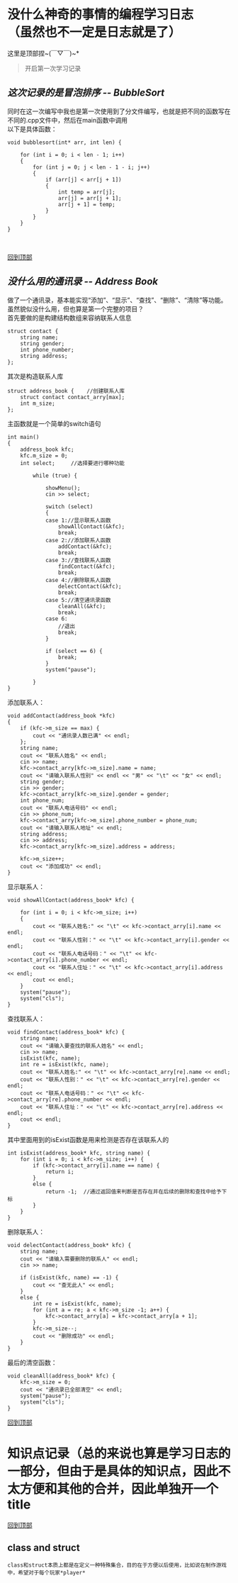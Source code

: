 # 没什么神奇的事情的编程学习日志<br>（虽然也不一定是日志就是了）  

<a id="top">这里是顶部捏\~(￣▽￣)\~*</a>

> 开启第一次学习记录  

 ## *这次记录的是冒泡排序 -- BubbleSort*  <br>
  同时在这一次编写中我也是第一次使用到了分文件编写，也就是把不同的函数写在不同的\.cpp文件中，然后在main函数中调用   
  以下是具体函数：  

 

 	void bubblesort(int* arr, int len) {

		for (int i = 0; i < len - 1; i++)
		{
			for (int j = 0; j < len - 1 - i; j++)
			{
				if (arr[j] < arr[j + 1])
				{
					int temp = arr[j];
					arr[j] = arr[j + 1];
					arr[j + 1] = temp;
				}
			}
		}
	}
 
 <br>

[回到顶部](#top)


## *没什么用的通讯录 -- Address Book*  <br>
做了一个通讯录，基本能实现“添加”、“显示”、“查找”、“删除”、“清除”等功能。虽然貌似没什么用，但也算是第一个完整的项目？
<br>
首先要做的是构建结构数组来容纳联系人信息

```
struct contact {
	string name;
	string gender;
	int phone_number;
	string address;
};
```

其次是构造联系人库

```
struct address_book {    //创建联系人库
	struct contact contact_arry[max];
	int m_size;
};
```

主函数就是一个简单的switch语句

```
int main()
{
	address_book kfc;
	kfc.m_size = 0;
	int select;     //选择要进行哪种功能

		while (true) {

			showMenu();
			cin >> select;

			switch (select)
			{
			case 1://显示联系人函数
				showAllContact(&kfc);
				break;
			case 2://添加联系人函数
				addContact(&kfc);
				break;
			case 3://查找联系人函数
				findContact(&kfc);
				break;
			case 4://删除联系人函数
				delectContact(&kfc);
				break;
			case 5://清空通讯录函数
				cleanAll(&kfc);
				break;
			case 6:
				//退出
				break;
			}

			if (select == 6) {
				break;
			}
			system("pause");
		
		}
}
```

添加联系人：

```
void addContact(address_book *kfc)
{
	if (kfc->m_size == max) {
		cout << "通讯录人数已满" << endl;
	};
	string name;
	cout << "联系人姓名" << endl;
	cin >> name;
	kfc->contact_arry[kfc->m_size].name = name;
	cout << "请输入联系人性别" << endl << "男" << "\t" << "女" << endl;
	string gender;
	cin >> gender;
	kfc->contact_arry[kfc->m_size].gender = gender;
	int phone_num;
	cout << "联系人电话号码" << endl;
	cin >> phone_num;
	kfc->contact_arry[kfc->m_size].phone_number = phone_num;
	cout << "请输入联系人地址" << endl;
	string address;
	cin >> address;
	kfc->contact_arry[kfc->m_size].address = address;

	kfc->m_size++;
	cout << "添加成功" << endl;
}
```

显示联系人：

```
void showAllContact(address_book* kfc) {

	for (int i = 0; i < kfc->m_size; i++)
	{
		cout << "联系人姓名:" << "\t" << kfc->contact_arry[i].name << endl;
		cout << "联系人性别：" << "\t" << kfc->contact_arry[i].gender << endl;
		cout << "联系人电话号码：" << "\t" << kfc->contact_arry[i].phone_number << endl;
		cout << "联系人住址：" << "\t" << kfc->contact_arry[i].address << endl;
		cout << endl;
	}
	system("pause");
	system("cls");
}
```

查找联系人：

```
void findContact(address_book* kfc) {
	string name;
	cout << "请输入要查找的联系人姓名" << endl;
	cin >> name;
	isExist(kfc, name);
	int re = isExist(kfc, name);
	cout << "联系人姓名:" << "\t" << kfc->contact_arry[re].name << endl;
	cout << "联系人性别：" << "\t" << kfc->contact_arry[re].gender << endl;
	cout << "联系人电话号码：" << "\t" << kfc->contact_arry[re].phone_number << endl;
	cout << "联系人住址：" << "\t" << kfc->contact_arry[re].address << endl;
	cout << endl;
}
```

其中里面用到的isExist函数是用来检测是否存在该联系人的

```
int isExist(address_book* kfc, string name) {
	for (int i = 0; i < kfc->m_size; i++) {
		if (kfc->contact_arry[i].name == name) {
			return i;
		}
		else {
			return -1;  //通过返回值来判断是否存在并在后续的删除和查找中给予下标
		}
	}
}
```

删除联系人：

```
void delectContact(address_book* kfc) {
	string name;
	cout << "请输入需要删除的联系人" << endl;
	cin >> name;

	if (isExist(kfc, name) == -1) {
		cout << "查无此人" << endl;
	}
	else {
		int re = isExist(kfc, name);
		for (int a = re; a < kfc->m_size -1; a++) {
			kfc->contact_arry[a] = kfc->contact_arry[a + 1];
		}
		kfc->m_size--;
		cout << "删除成功" << endl;
	}
}
```

最后的清空函数：

```
void cleanAll(address_book* kfc) {
	kfc->m_size = 0;
	cout << "通讯录已全部清空" << endl;
	system("pause");
	system("cls");
}
```

[回到顶部](#top)


# 知识点记录（总的来说也算是学习日志的一部分，但由于是具体的知识点，因此不太方便和其他的合并，因此单独开一个title #
[回到顶部](#top)

## class and struct ##
	class和struct本质上都是在定义一种特殊集合，目的在于方便以后使用，比如说在制作游戏中，希望对于每个玩家*player*

